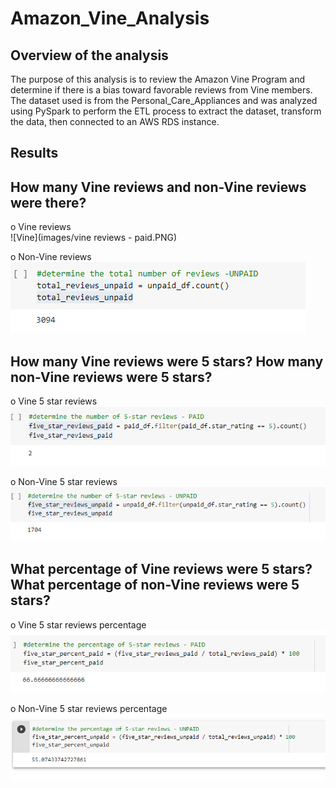 # Amazon_Vine_Analysis

## Overview of the analysis
The purpose of this analysis is to review the Amazon Vine Program and determine if there is a bias toward favorable reviews from Vine members.
The dataset used is from the Personal_Care_Appliances and was analyzed using PySpark to perform the ETL process to extract the dataset, transform the data, then connected to an AWS RDS instance.

## Results

## How many Vine reviews and non-Vine reviews were there?

o Vine reviews	
![Vine](images/vine reviews - paid.PNG)


o Non-Vine reviews
![Non-Vine](https://github.com/amburu4159/Amazon_Vine_Analysis/blob/main/images/non-vine%20reviews%20-%20unpaid.PNG)


## How many Vine reviews were 5 stars? How many non-Vine reviews were 5 stars?

o Vine 5 star reviews	
![Vine 5 star](https://github.com/amburu4159/Amazon_Vine_Analysis/blob/main/images/vine%20reviews%20-%205%20stars.PNG)


o Non-Vine 5 star reviews	
![Non-Vine 5 star](https://github.com/amburu4159/Amazon_Vine_Analysis/blob/main/images/non-vine%20reviews%20-%205%20stars.PNG)


## What percentage of Vine reviews were 5 stars? What percentage of non-Vine reviews were 5 stars?

o Vine 5 star reviews percentage
![Vine 5 star percentage](https://github.com/amburu4159/Amazon_Vine_Analysis/blob/main/images/vine%20reviews%20-%205%20stars%20percentage.PNG)


o Non-Vine 5 star reviews percentage
![Non-Vine 5 star percentage](https://github.com/amburu4159/Amazon_Vine_Analysis/blob/main/images/non-vine%20reviews%20-%205%20stars%20percentage.PNG)